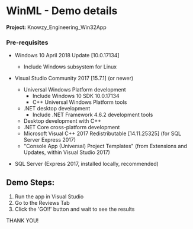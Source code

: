 # WinML - Demo details

**Project:** Knowzy_Engineering_Win32App

### Pre-requisites

* Windows 10 April 2018 Update [10.0.17134]
    * Include Windows subsystem for Linux

* Visual Studio Community 2017 [15.7.1] (or newer)
    * Universal Windows Platform development 
        * Include Windows 10 SDK 10.0.17134
        * C++ Universal Windows Platform tools
    * .NET desktop development
        * Include .NET Framework 4.6.2 development tools 
    * Desktop development with C++
    * .NET Core cross-platform development
    * Microsoft Visual C++ 2017 Redistributable [14.11.25325] (for SQL Server Express 2017) 
    * "Console App (Universal) Project Templates" (from Extensions and Updates, within Visual Studio 2017)    
* SQL Server (Express 2017, installed locally, recommended) 

## Demo Steps:

1. Run the app in Visual Studio
2. Go to the Reviews Tab
2. Click the 'GO!!' button and wait to see the results


THANK YOU!
